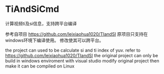 # TiAndSiCmd
计算视频ti及si信息，支持跨平台编译

参考自项目 https://github.com/leixiaohua1020/TIandSI
原项目只支持在windows环境下编译使用。
修改使其可以跨平台。

the project can used to be calculate si and ti index of yuv.
refer to https://github.com/leixiaohua1020/TIandSI
the original project can only be build in windows enviroment with visual studio
modify original project then make it can be compiled on Linux